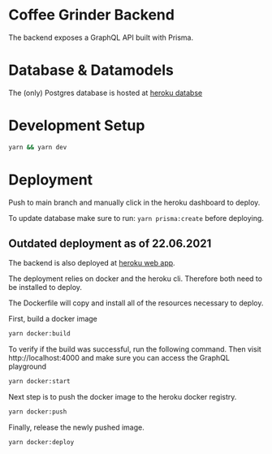 # Coffee Grinder Backend

The backend exposes a GraphQL API built with Prisma.

# Database & Datamodels

The (only) Postgres database is hosted at [heroku databse](https://dashboard.heroku.com/apps/coffee-grindr/resources)

# Development Setup

```bash
yarn && yarn dev
```

# Deployment

Push to main branch and manually click in the heroku dashboard to deploy.

To update database make sure to run: `yarn prisma:create` before deploying.

## Outdated deployment as of 22.06.2021

The backend is also deployed at [heroku web app](https://dashboard.heroku.com/apps/coffee-grinder).

The deployment relies on docker and the heroku cli. Therefore both need to be installed to deploy.

The Dockerfile will copy and install all of the resources necessary to deploy.

First, build a docker image

```bash
yarn docker:build
```

To verify if the build was successful, run the following command. Then visit http://localhost:4000 and make sure you can access the GraphQL playground

```bash
yarn docker:start
```

Next step is to push the docker image to the heroku docker registry.

```bash
yarn docker:push
```

Finally, release the newly pushed image.

```bash
yarn docker:deploy
```
